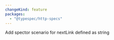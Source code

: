 ```yaml
---
changeKind: feature
packages:
  - "@typespec/http-specs"
---
```


Add spector scenario for nextLink defined as string